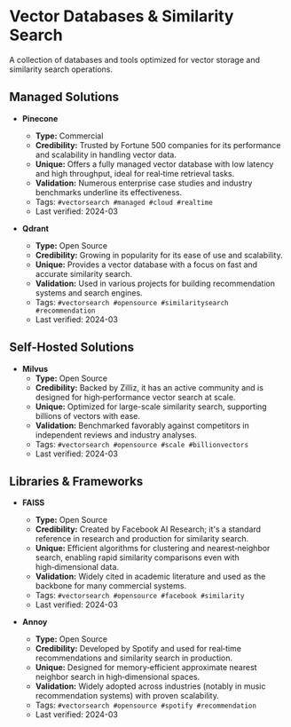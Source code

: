 # Vector Databases & Similarity Search

A collection of databases and tools optimized for vector storage and similarity search operations.

## Managed Solutions

- **Pinecone**
  - **Type:** Commercial
  - **Credibility:** Trusted by Fortune 500 companies for its performance and scalability in handling vector data.
  - **Unique:** Offers a fully managed vector database with low latency and high throughput, ideal for real‑time retrieval tasks.
  - **Validation:** Numerous enterprise case studies and industry benchmarks underline its effectiveness.
  - Tags: `#vectorsearch #managed #cloud #realtime`
  - Last verified: 2024-03

- **Qdrant**
  - **Type:** Open Source
  - **Credibility:** Growing in popularity for its ease of use and scalability.
  - **Unique:** Provides a vector database with a focus on fast and accurate similarity search.
  - **Validation:** Used in various projects for building recommendation systems and search engines.
  - Tags: `#vectorsearch #opensource #similaritysearch #recommendation`
  - Last verified: 2024-03

## Self-Hosted Solutions

- **Milvus**
  - **Type:** Open Source
  - **Credibility:** Backed by Zilliz, it has an active community and is designed for high‑performance vector search at scale.
  - **Unique:** Optimized for large-scale similarity search, supporting billions of vectors with ease.
  - **Validation:** Benchmarked favorably against competitors in independent reviews and industry analyses.
  - Tags: `#vectorsearch #opensource #scale #billionvectors`
  - Last verified: 2024-03

## Libraries & Frameworks

- **FAISS**
  - **Type:** Open Source
  - **Credibility:** Created by Facebook AI Research; it's a standard reference in research and production for similarity search.
  - **Unique:** Efficient algorithms for clustering and nearest‑neighbor search, enabling rapid similarity comparisons even with high‑dimensional data.
  - **Validation:** Widely cited in academic literature and used as the backbone for many commercial systems.
  - Tags: `#vectorsearch #opensource #facebook #similarity`
  - Last verified: 2024-03

- **Annoy**
  - **Type:** Open Source
  - **Credibility:** Developed by Spotify and used for real‑time recommendations and similarity search in production.
  - **Unique:** Designed for memory‑efficient approximate nearest neighbor search in high‑dimensional spaces.
  - **Validation:** Widely adopted across industries (notably in music recommendation systems) with proven scalability.
  - Tags: `#vectorsearch #opensource #spotify #recommendation`
  - Last verified: 2024-03 